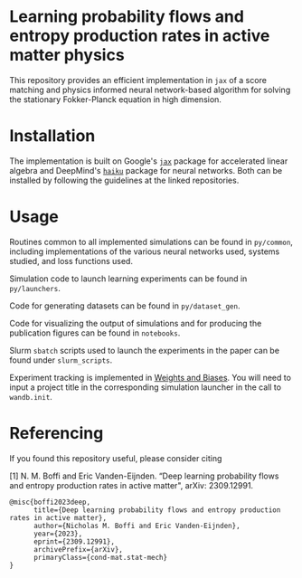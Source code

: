 # Learning probability flows and entropy production rates in active matter physics
This repository provides an efficient implementation in ``jax`` of a score matching and physics informed neural network-based algorithm for solving the stationary Fokker-Planck equation in high dimension.

# Installation
The implementation is built on Google's [``jax``](https://github.com/google/jax) package for accelerated linear algebra and DeepMind's [``haiku``](https://github.com/deepmind/dm-haiku) package for neural networks. Both can be installed by following the guidelines at the linked repositories.

# Usage
Routines common to all implemented simulations can be found in ``py/common``, including implementations of the various neural networks used, systems studied, and loss functions used.

Simulation code to launch learning experiments can be found in ``py/launchers``.

Code for generating datasets can be found in ``py/dataset_gen``.

Code for visualizing the output of simulations and for producing the publication figures can be found in ``notebooks``.

Slurm ``sbatch`` scripts used to launch the experiments in the paper can be found under ``slurm_scripts``.

Experiment tracking is implemented in [Weights and Biases](https://wandb.ai/home). You will need to input a project title in the corresponding simulation launcher in the call to ``wandb.init``.


# Referencing
If you found this repository useful, please consider citing

[1] N. M. Boffi and Eric Vanden-Eijnden. “Deep learning probability flows and entropy production rates in active matter", arXiv: 2309.12991.


```
@misc{boffi2023deep,
      title={Deep learning probability flows and entropy production rates in active matter}, 
      author={Nicholas M. Boffi and Eric Vanden-Eijnden},
      year={2023},
      eprint={2309.12991},
      archivePrefix={arXiv},
      primaryClass={cond-mat.stat-mech}
}
```
